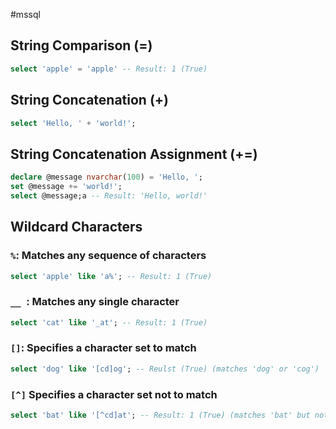 #mssql 

## String Comparison (=)
```sql
select 'apple' = 'apple' -- Result: 1 (True)
```

## String Concatenation (+)
```sql
select 'Hello, ' + 'world!';
```

## String Concatenation Assignment (+=)
```sql
declare @message nvarchar(100) = 'Hello, ';
set @message += 'world!';
select @message;a -- Result: 'Hello, world!'
```

## Wildcard Characters
### `%`: Matches any sequence of characters
```sql
select 'apple' like 'a%'; -- Result: 1 (True)
```

### `__ `: Matches any single character
```sql
select 'cat' like '_at'; -- Result: 1 (True)
```

### `[]`: Specifies a character set to match
```sql
select 'dog' like '[cd]og'; -- Reulst (True) (matches 'dog' or 'cog')
```

### `[^]` Specifies a character set not to match
```sql
select 'bat' like '[^cd]at'; -- Result: 1 (True) (matches 'bat' but not 'cat' or 'dat')
```
